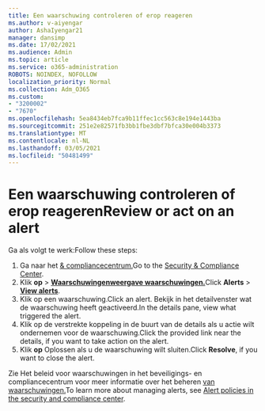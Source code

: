 ```yaml
---
title: Een waarschuwing controleren of erop reageren
ms.author: v-aiyengar
author: AshaIyengar21
manager: dansimp
ms.date: 17/02/2021
ms.audience: Admin
ms.topic: article
ms.service: o365-administration
ROBOTS: NOINDEX, NOFOLLOW
localization_priority: Normal
ms.collection: Adm_O365
ms.custom:
- "3200002"
- "7670"
ms.openlocfilehash: 5ea8434eb7fca9b11ffec1cc563c8e194e1443ba
ms.sourcegitcommit: 251e2e82571fb3bb1fbe3dbf7bfca30e004b3373
ms.translationtype: MT
ms.contentlocale: nl-NL
ms.lasthandoff: 03/05/2021
ms.locfileid: "50481499"
---
```

# <a name="review-or-act-on-an-alert"></a><span data-ttu-id="d6757-102">Een waarschuwing controleren of erop reageren</span><span class="sxs-lookup"><span data-stu-id="d6757-102">Review or act on an alert</span></span>

<span data-ttu-id="d6757-103">Ga als volgt te werk:</span><span class="sxs-lookup"><span data-stu-id="d6757-103">Follow these steps:</span></span>

1. <span data-ttu-id="d6757-104">Ga naar het [& compliancecentrum.](https://go.microsoft.com/fwlink/p/?linkid=2077143)</span><span class="sxs-lookup"><span data-stu-id="d6757-104">Go to the [Security & Compliance Center](https://go.microsoft.com/fwlink/p/?linkid=2077143).</span></span>
1. <span data-ttu-id="d6757-105">Klik **op**  >  **[Waarschuwingenweergave waarschuwingen.](https://go.microsoft.com/fwlink/?linkid=2103301)**</span><span class="sxs-lookup"><span data-stu-id="d6757-105">Click **Alerts** > **[View alerts](https://go.microsoft.com/fwlink/?linkid=2103301)**.</span></span>
1. <span data-ttu-id="d6757-106">Klik op een waarschuwing.</span><span class="sxs-lookup"><span data-stu-id="d6757-106">Click an alert.</span></span> <span data-ttu-id="d6757-107">Bekijk in het detailvenster wat de waarschuwing heeft geactiveerd.</span><span class="sxs-lookup"><span data-stu-id="d6757-107">In the details pane, view what triggered the alert.</span></span>
1. <span data-ttu-id="d6757-108">Klik op de verstrekte koppeling in de buurt van de details als u actie wilt ondernemen voor de waarschuwing.</span><span class="sxs-lookup"><span data-stu-id="d6757-108">Click the provided link near the details, if you want to take action on the alert.</span></span>
1. <span data-ttu-id="d6757-109">Klik **op** Oplossen als u de waarschuwing wilt sluiten.</span><span class="sxs-lookup"><span data-stu-id="d6757-109">Click **Resolve**, if you want to close the alert.</span></span>

<span data-ttu-id="d6757-110">Zie Het beleid voor waarschuwingen in het beveiligings- en compliancecentrum voor meer informatie over het beheren [van waarschuwingen.](https://go.microsoft.com/fwlink/?linkid=2103211)</span><span class="sxs-lookup"><span data-stu-id="d6757-110">To learn more about managing alerts, see [Alert policies in the security and compliance center](https://go.microsoft.com/fwlink/?linkid=2103211).</span></span>

